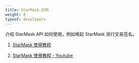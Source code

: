 ```yaml
---
title: StarMask 示例
weight: 8
typeof: developers
---
```


介绍 StarMask API 如何使用，例如唤起 StarMask 进行交易签名。

<!--more-->

1. [StarMask 使用教程](https://github.com/starcoinorg/starmask-extension/blob/main/docs/zh/how-to-use.md)

2. [StarMask 使用教程 - Youtube](https://www.youtube.com/watch?v=VA1uVLmzuhQ)

